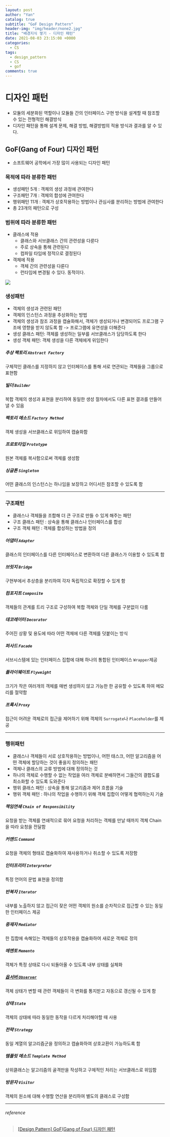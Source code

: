 ```yaml
---
layout: post
author: "Yan"
catalog: true
subtitle: "GoF Design Pattern"
header-img: "img/header/none2.jpg"
title: "배경지식 쌓기 - 디자인 패턴"
date: 2021-08-03 23:15:08 +0000
categories:
  - CS
tags:
  - design_pattern
  - CS
  - gof
comments: true
---
```


# 디자인 패턴

- 모듈의 세분화된 역할이나 모듈들 간의 인터페이스 구현 방식을 설계할 때 참조할 수 있는 전형적인 해결방식
- 디자인 패턴을 통해 설계 문제, 해결 방법, 해결방법의 적용 방식과 결과를 알 수 있다.

## GoF(Gang of Four) 디자인 패턴

- 소프트웨어 공학에서 가장 많이 사용되는 디자인 패턴

### 목적에 따라 분류한 패턴

- 생성패턴 5개 : 객체의 생성 과정에 관여한다
- 구조패턴 7개 : 객체의 합성에 관여한다
- 행위패턴 11개 : 객체가 상호작용하는 방법이나 관심사를 분리하는 방법에 관여한다
- 총 23개의 패턴으로 구성

### 범위에 따라 분류한 패턴

- 클래스에 적용
  - 클래스와 서브클래스 간의 관련성을 다룬다
  - 주로 상속을 통해 관련된다
  - 컴파일 타임에 정적으로 결정된다
- 객체에 적용
  - 객체 간의 관련성을 다룬다
  - 런타임에 변경될 수 있다. 동적이다.

![](https://circle.visual-paradigm.com/wp-content/uploads/2017/08/GoF-Design-Patterns-Catalog.png)

### 생성패턴

- 객체의 생성과 관련된 패턴
- 객체의 인스턴스 과정을 추상화하는 방법
- 객체의 생성과 참조 과정을 캡슐화해서, 객체가 생성되거나 변경되어도 프로그램 구조에 영향을 받지 않도록 함 -> 프로그램에 유연성을 더해준다
- 생성 클래스 패턴: 객체를 생성하는 일부를 서브클래스가 담당하도록 한다
- 생성 객체 패턴: 객체 생성을 다른 객체에게 위임한다

##### 추상 팩토리 `Abstract Factory`

구체적인 클래스를 지정하지 않고 인터페이스를 통해 서로 연관되는 객체들을 그룹으로 표현함

##### 빌더 `Builder`

복합 객체의 생성과 표현을 분리하여 동일한 생성 절차에서도 다른 표현 결과를 만들어낼 수 있음

##### 팩토리 메소드 `Factory Method`

객체 생성을 서브클래스로 위임하여 캡슐화함

##### 프로토타입 `Prototype`

원본 객체를 복사함으로써 객체를 생성함

##### 싱글톤 `Singleton`

어떤 클래스의 인스턴스는 하나임을 보장하고 어디서든 참조할 수 있도록 함

---

### 구조패턴

- 클래스나 객체들을 조합해 더 큰 구조로 만들 수 있게 해주는 패턴
- 구조 클래스 패턴 : 상속을 통해 클래스나 인터페이스를 합성
- 구조 객체 패턴 : 객체를 합성하는 방법을 정의

##### 어댑터 `Adapter`

클래스의 인터페이스를 다른 인터페이스로 변환하여 다른 클래스가 이용할 수 있도록 함

##### 브릿지 `Bridge`

구현부에서 추상층을 분리하여 각자 독립적으로 확장할 수 있게 함

##### 컴포지트 `Composite`

객체들의 관계를 트리 구조로 구성하여 복합 객체와 단일 객체를 구분없이 다룸

##### 데코레이터 `Decorator`

주어진 상황 및 용도에 따라 어떤 객체에 다른 객체를 덧붙이는 방식

##### 퍼사드 `Facade`

서브시스템에 있는 인터페이스 집합에 대해 하나의 통합된 인터페이스 `Wrapper`제공

##### 플라이웨이트 `Flyweight`

크기가 작은 여러개의 객체를 매번 생성하지 않고 가능한 한 공유할 수 있도록 하여 메모리를 절약함

##### 프록시 `Proxy`

접근이 어려운 객체로의 접근을 제어하기 위해 객체의 `Surrogate`나 `Placeholder`를 제공

---

### 행위패턴

- 클래스나 객체들이 서로 상호작용하는 방법이나, 어떤 태스크, 어떤 알고리즘을 어떤 객체에 할당하는 것이 좋을지 정의하는 패턴
- 객체나 클래스의 교류 방법에 대해 정의하는 것
- 하나의 객체로 수행할 수 없는 작업을 여러 객체로 분배하면서 그들간의 결합도를 최소화할 수 있도록 도와준다
- 행위 클래스 패턴 : 상속을 통해 알고리즘과 제어 흐름을 기술
- 행위 객체 패턴 : 하나의 작업을 수행하기 위해 객체 집합이 어떻게 협력하는지 기술

##### 책임연쇄 `Chain of Responsibility`

요청을 받는 객체를 연쇄적으로 묶어 요청을 처리하는 객체를 만날 때까지 객체 Chain을 따라 요청을 전달함

##### 커맨드 `Command`

요청을 객체의 형태로 캡슐화하여 재사용하거나 취소할 수 있도록 저장함

##### 인터프리터 `Interpreter`

특정 언어의 문법 표현을 정의함

##### 반복자 `Iterator`

내부를 노출하지 않고 접근이 잦은 어떤 객체의 원소를 순차적으로 접근할 수 있는 동일한 인터페이스 제공

##### 중재자 `Mediator`

한 집합에 속해있는 객체들의 상호작용을 캡슐화하여 새로운 객체로 정의

##### 메멘토 `Memento`

객체가 특정 상태로 다시 되돌아올 수 있도록 내부 상태를 실체화

##### [옵서버 `Observer`](https://duyankim.github.io/design_pattern/observer/cs/gof/2021/08/10/CS04/)

객체 상태가 변할 때 관련 객체들이 극 변화를 통지받고 자동으로 갱신될 수 있게 함

##### 상태 `State`

객체의 상태에 따라 동일한 동작을 다르게 처리해야할 때 사용

##### 전략 `Strategy`

동일 계열의 알고리즘군을 정의하고 캡슐화하여 상호교환이 가능하도록 함

##### 템플릿 메소드 `Template Method`

상위클래스는 알고리즘의 골격만을 작성하고 구체적인 처리는 서브클래스로 위임함

##### 방문자 `Visitor`

객체의 원소에 대해 수행할 연산을 분리하여 별도의 클래스로 구성함

---

###### reference

> [[Design Pattern] GoF(Gang of Four) 디자인 패턴](https://4z7l.github.io/2020/12/25/design_pattern_GoF.html)

